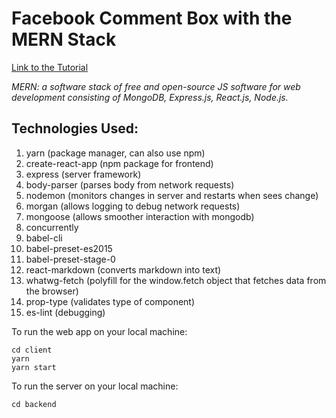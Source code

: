 Facebook Comment Box with the MERN Stack
===================

[Link to the Tutorial](https://medium.com/@bryantheastronaut/ok-here-we-go-b9f683c5a00c)

*MERN: a software stack of free and open-source JS software for web development consisting of MongoDB, Express.js, React.js, Node.js.*

Technologies Used:
---------
1. yarn (package manager, can also use npm)
2. create-react-app (npm package for frontend)
3. express (server framework)
4. body-parser (parses body from network requests)
5. nodemon (monitors changes in server and restarts when sees change)
6. morgan (allows logging to debug network requests)
7. mongoose (allows smoother interaction with mongodb)
8. concurrently
9. babel-cli 
10. babel-preset-es2015 
11. babel-preset-stage-0
12. react-markdown (converts markdown into text)
13. whatwg-fetch (polyfill for the window.fetch object that fetches data from the browser)
14. prop-type (validates type of component)
15. es-lint (debugging)


To run the web app on your local machine:

```
cd client
yarn
yarn start
```

To run the server on your local machine:

```
cd backend
```
